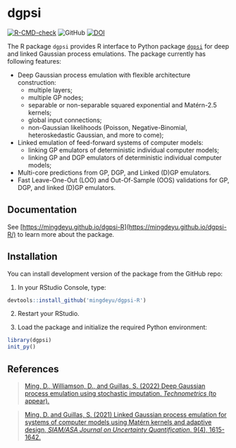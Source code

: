 # dgpsi
<!-- badges: start -->
  [![R-CMD-check](https://github.com/mingdeyu/dgpsi_R/actions/workflows/R-CMD-check.yaml/badge.svg)](https://github.com/mingdeyu/dgpsi-R/actions/workflows/R-CMD-check.yaml)
  ![GitHub](https://img.shields.io/github/license/mingdeyu/DGP)
  [![DOI](https://img.shields.io/badge/DOI-10.1137%2F20M1323771-informational)](https://epubs.siam.org/doi/abs/10.1137/20M1323771)
<!-- badges: end -->
  
The R package `dgpsi` provides R interface to Python package [`dgpsi`](https://github.com/mingdeyu/DGP) for deep and linked Gaussian process emulations. The package currently has following features:

* Deep Gaussian process emulation with flexible architecture construction: 
    - multiple layers;
    - multiple GP nodes;
    - separable or non-separable squared exponential and Mat&eacute;rn-2.5 kernels;
    - global input connections;
    - non-Gaussian likelihoods (Poisson, Negative-Binomial, heteroskedastic Gaussian, and more to come);
* Linked emulation of feed-forward systems of computer models:
    - linking GP emulators of deterministic individual computer models;
    - linking GP and DGP emulators of deterministic individual computer models;
* Multi-core predictions from GP, DGP, and Linked (D)GP emulators.
* Fast Leave-One-Out (LOO) and Out-Of-Sample (OOS) validations for GP, DGP, and linked (D)GP emulators.

## Documentation
See [https://mingdeyu.github.io/dgpsi-R](https://mingdeyu.github.io/dgpsi-R/) to learn more about the package.

## Installation
You can install development version of the package from the GitHub repo:

1. In your RStudio Console, type:
```r
devtools::install_github('mingdeyu/dgpsi-R')
```

2. Restart your RStudio.

3. Load the package and initialize the required Python environment:
```r
library(dgpsi)
init_py()
```

## References
> [Ming, D., Williamson, D., and Guillas, S. (2022) Deep Gaussian process emulation using stochastic imputation. <i>Technometrics</i> (to appear).](https://arxiv.org/abs/2107.01590)

> [Ming, D. and Guillas, S. (2021) Linked Gaussian process emulation for systems of computer models using Mat&eacute;rn kernels and adaptive design, <i>SIAM/ASA Journal on Uncertainty Quantification</i>. 9(4), 1615-1642.](https://epubs.siam.org/doi/abs/10.1137/20M1323771)
